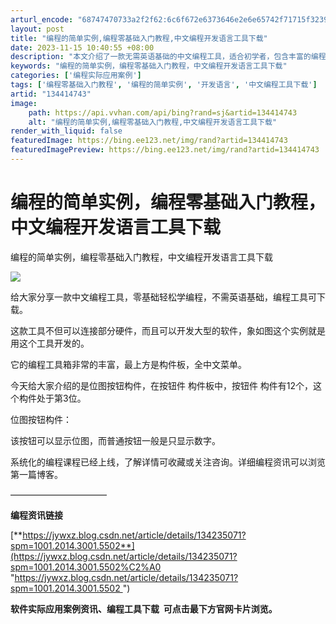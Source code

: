 ```yaml
---
arturl_encode: "68747470733a2f2f62:6c6f672e6373646e2e6e65742f71715f32393132393632372f:61727469636c652f64657461696c732f313334343134373433"
layout: post
title: "编程的简单实例,编程零基础入门教程,中文编程开发语言工具下载"
date: 2023-11-15 10:40:55 +08:00
description: "本文介绍了一款无需英语基础的中文编程工具，适合初学者，包含丰富的编程组件，如位图按钮，还提供了系统化"
keywords: "编程的简单实例，编程零基础入门教程，中文编程开发语言工具下载"
categories: ['编程实际应用案例']
tags: ['编程零基础入门教程', '编程的简单实例', '开发语言', '中文编程工具下载']
artid: "134414743"
image:
    path: https://api.vvhan.com/api/bing?rand=sj&artid=134414743
    alt: "编程的简单实例,编程零基础入门教程,中文编程开发语言工具下载"
render_with_liquid: false
featuredImage: https://bing.ee123.net/img/rand?artid=134414743
featuredImagePreview: https://bing.ee123.net/img/rand?artid=134414743
---
```


# 编程的简单实例，编程零基础入门教程，中文编程开发语言工具下载

编程的简单实例，编程零基础入门教程，中文编程开发语言工具下载

![](https://i-blog.csdnimg.cn/blog_migrate/ae08cccfe98176eb8aed598532039c6e.png)

给大家分享一款中文编程工具，零基础轻松学编程，不需英语基础，编程工具可下载。

这款工具不但可以连接部分硬件，而且可以开发大型的软件，象如图这个实例就是用这个工具开发的。

它的编程工具箱非常的丰富，最上方是构件板，全中文菜单。

今天给大家介绍的是位图按钮构件，在按钮件 构件板中，按钮件 构件有12个，这个构件处于第3位。

位图按钮构件：

该按钮可以显示位图，而普通按钮一般是只显示数字。

系统化的编程课程已经上线，了解详情可收藏或关注咨询。详细编程资讯可以浏览第一篇博客。
  
———————————

**编程资讯链接**

[**https://jywxz.blog.csdn.net/article/details/134235071?spm=1001.2014.3001.5502**](https://jywxz.blog.csdn.net/article/details/134235071?spm=1001.2014.3001.5502%C2%A0 "https://jywxz.blog.csdn.net/article/details/134235071?spm=1001.2014.3001.5502 ")

**软件实际应用案例资讯、编程工具下载  可点击最下方官网卡片浏览。**